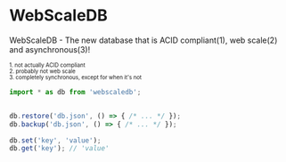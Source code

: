 # WebScaleDB
WebScaleDB - The new database that is ACID compliant(1), web scale(2) and asynchronous(3)!

<sub><sub>1. not actually ACID compliant</sub></sub>  
<sub><sub>2. probably not web scale</sub></sub>  
<sub><sub>3. completely synchronous, except for when it's not</sub></sub>  

```javascript
import * as db from 'webscaledb';


db.restore('db.json', () => { /* ... */ });
db.backup('db.json', () => { /* ... */ });

db.set('key', 'value');
db.get('key'); // 'value'
```

